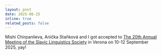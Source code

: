 ```yaml
---
layout: post
date: 2025-06-25 
inline: true
related_posts: false
---
```


Mishi Chirpanlieva, Anička Staňková and I got accepted to [The 20th Annual Meeting of the Slavic Linguistics Society](https://sites.google.com/view/sls20verona/home?authuser=0) in Verona on 10-12 September 2025, yay!